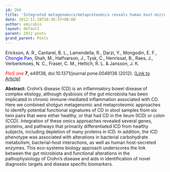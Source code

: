 ```yaml
---
id: 264
title: 'Integrated metagenomics/metaproteomics reveals human host-microbiota signatures of Crohn&#8217;s disease.'
date: 2012-11-28T20:30:37+00:00
author: omicsbio
layout: default
parent: 2012 posts
grand_parent: Posts
---
```

Erickson, A. R., Cantarel, B. L., Lamendella, R., Darzi, Y., Mongodin, E. F., <span style="color: #0000ff;">Chongle Pan</span>, Shah, M., Halfvarson, J., Tysk, C., Henrissat, B., Raes, J., Verberkmoes, N. C., Fraser, C. M., Hettich, R. L. & Jansson, J. K.

<span style="color: #ff0000;"><em>PloS one</em> </span>**7**, e49138, doi:10.1371/journal.pone.0049138 (2012). [[Link to Article](http://www.plosone.org/article/info%3Adoi%2F10.1371%2Fjournal.pone.0049138)]

<!--more-->

**Abstract:** Crohn&#8217;s disease (CD) is an inflammatory bowel disease of complex etiology, although dysbiosis of the gut microbiota has been implicated in chronic immune-mediated inflammation associated with CD. Here we combined shotgun metagenomic and metaproteomic approaches to identify potential functional signatures of CD in stool samples from six twin pairs that were either healthy, or that had CD in the ileum (ICD) or colon (CCD). Integration of these omics approaches revealed several genes, proteins, and pathways that primarily differentiated ICD from healthy subjects, including depletion of many proteins in ICD. In addition, the ICD phenotype was associated with alterations in bacterial carbohydrate metabolism, bacterial-host interactions, as well as human host-secreted enzymes. This eco-systems biology approach underscores the link between the gut microbiota and functional alterations in the pathophysiology of Crohn&#8217;s disease and aids in identification of novel diagnostic targets and disease specific biomarkers.